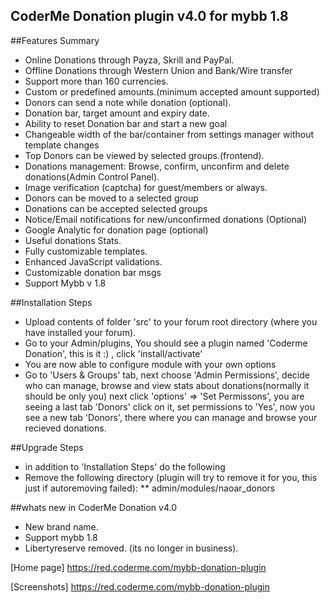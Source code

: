 ## CoderMe Donation plugin v4.0 for mybb 1.8 

##Features Summary
* Online Donations through Payza, Skrill and PayPal.
* Offline Donations through Western Union and Bank/Wire transfer
* Support more than 160 currencies.
* Custom or predefined amounts.(minimum accepted amount supported)
* Donors can send a note while donation (optional).
* Donation bar, target amount and expiry date.
* Ability to reset Donation bar and start a new goal
* Changeable width of the bar/container from settings manager without template changes
* Top Donors can be viewed by selected groups.(frontend).
* Donations management: Browse, confirm, unconfirm and delete donations(Admin Control Panel).
* Image verification (captcha) for guest/members or always.
* Donors can be moved to a selected group
* Donations can be accepted selected groups
* Notice/Email notifications for new/unconfirmed donations (Optional)
* Google Analytic for donation page (optional)
* Useful donations Stats.
* Fully customizable templates.
* Enhanced JavaScript validations.
* Customizable donation bar msgs
* Support Mybb v 1.8

##Installation Steps
* Upload contents of folder 'src' to your forum root directory (where you have installed your forum).
* Go to your Admin/plugins, You should see a plugin named 'Coderme Donation', this is it :) , click 'install/activate'
* You are now able to configure module with your own options
* Go to 'Users & Groups' tab, next choose 'Admin Permissions', decide who can manage, browse and view stats about donations(normally it should be only you) next click 'options' => 'Set Permissons', you are seeing a last tab 'Donors' click on it, set permissions to 'Yes', now you see a new tab 'Donors', there where you can manage and browse your recieved donations.



##Upgrade Steps
* in addition to 'Installation Steps' do the following
* Remove the following directory (plugin will try to remove it for you, this just if autoremoving failed):
** admin/modules/naoar_donors 

##whats new in CoderMe Donation v4.0
* New brand name.
* Support mybb 1.8
* Libertyreserve removed. (its no longer in business).


[Home page]
https://red.coderme.com/mybb-donation-plugin


[Screenshots]
https://red.coderme.com/mybb-donation-plugin


